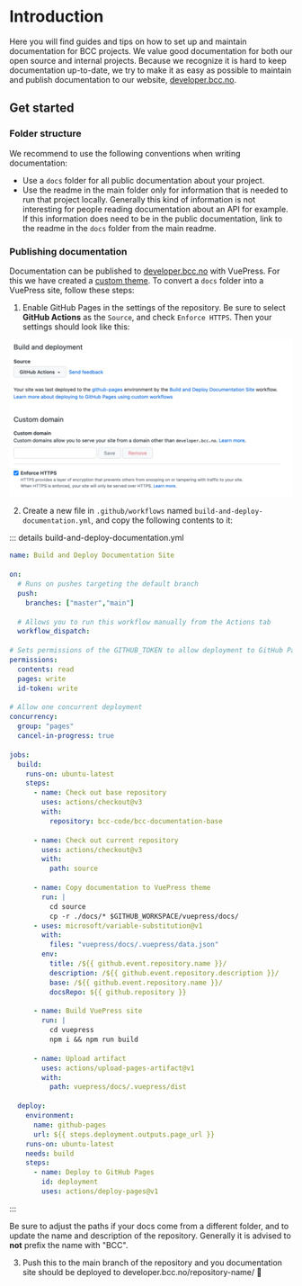 # Introduction

Here you will find guides and tips on how to set up and maintain documentation for BCC projects. We value good documentation for both our open source and internal projects. Because we recognize it is hard to keep documentation up-to-date, we try to make it as easy as possible to maintain and publish documentation to our website, [developer.bcc.no](https://developer.bcc.no).

## Get started

### Folder structure
We recommend to use the following conventions when writing documentation:
- Use a `docs` folder for all public documentation about your project.
- Use the readme in the main folder only for information that is needed to run that project locally. Generally this kind of information is not interesting for people reading documentation about an API for example. If this information does need to be in the public documentation, link to the readme in the `docs` folder from the main readme.

### Publishing documentation
Documentation can be published to [developer.bcc.no](https://developer.bcc.no) with VuePress. For this we have created a [custom theme](./vuepress/). To convert a `docs` folder into a VuePress site, follow these steps:

1. Enable GitHub Pages in the settings of the repository. Be sure to select **GitHub Actions** as the `Source`, and check `Enforce HTTPS`. Then your settings should look like this:

![GitHub Pages part of repository settings](./enable-github-pages.png)

2. Create a new file in `.github/workflows` named `build-and-deploy-documentation.yml`, and copy the following contents to it:

::: details build-and-deploy-documentation.yml
```yml
name: Build and Deploy Documentation Site

on:
  # Runs on pushes targeting the default branch
  push:
    branches: ["master","main"]

  # Allows you to run this workflow manually from the Actions tab
  workflow_dispatch:

# Sets permissions of the GITHUB_TOKEN to allow deployment to GitHub Pages
permissions:
  contents: read
  pages: write
  id-token: write

# Allow one concurrent deployment
concurrency:
  group: "pages"
  cancel-in-progress: true

jobs:
  build:
    runs-on: ubuntu-latest
    steps:
      - name: Check out base repository
        uses: actions/checkout@v3
        with:
          repository: bcc-code/bcc-documentation-base

      - name: Check out current repository
        uses: actions/checkout@v3
        with:
          path: source

      - name: Copy documentation to VuePress theme
        run: |
          cd source
          cp -r ./docs/* $GITHUB_WORKSPACE/vuepress/docs/
      - uses: microsoft/variable-substitution@v1
        with:
          files: "vuepress/docs/.vuepress/data.json"
        env:
          title: /${{ github.event.repository.name }}/
          description: /${{ github.event.repository.description }}/
          base: /${{ github.event.repository.name }}/
          docsRepo: ${{ github.repository }}

      - name: Build VuePress site
        run: |
          cd vuepress
          npm i && npm run build
     
      - name: Upload artifact
        uses: actions/upload-pages-artifact@v1
        with:
          path: vuepress/docs/.vuepress/dist
        
  deploy:
    environment:
      name: github-pages
      url: ${{ steps.deployment.outputs.page_url }}
    runs-on: ubuntu-latest
    needs: build
    steps:
      - name: Deploy to GitHub Pages
        id: deployment
        uses: actions/deploy-pages@v1
```
:::

Be sure to adjust the paths if your docs come from a different folder, and to update the name and description of the repository. Generally it is advised to **not** prefix the name with "BCC".

3. Push this to the main branch of the repository and you documentation site should be deployed to developer.bcc.no/repository-name/ 🎉
